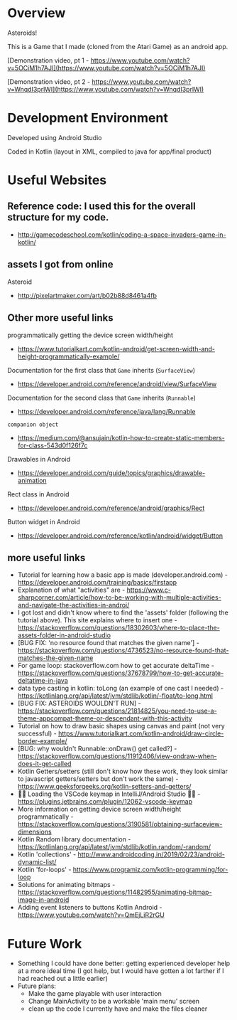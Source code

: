# Overview

Asteroids!

This is a Game that I made (cloned from the Atari Game) as an android app.

[Demonstration video, pt 1 - https://www.youtube.com/watch?v=5OCiM1h7AJI](https://www.youtube.com/watch?v=5OCiM1h7AJI)

[Demonstration video, pt 2 - https://www.youtube.com/watch?v=WnqdI3prlWI](https://www.youtube.com/watch?v=WnqdI3prlWI)

# Development Environment

Developed using Android Studio

Coded in Kotlin (layout in XML, compiled to java for app/final product)

# Useful Websites

## Reference code: I used this for the overall structure for my code.
- http://gamecodeschool.com/kotlin/coding-a-space-invaders-game-in-kotlin/

## assets I got from online
Asteroid
- http://pixelartmaker.com/art/b02b88d8461a4fb

## Other more useful links
programmatically getting the device screen width/height 
- https://www.tutorialkart.com/kotlin-android/get-screen-width-and-height-programmatically-example/

Documentation for the first class that ```Game``` inherits (```SurfaceView```)
- https://developer.android.com/reference/android/view/SurfaceView 

Documentation for the second class that ```Game``` inherits (```Runnable```)
- https://developer.android.com/reference/java/lang/Runnable

```companion object```
- https://medium.com/@ansujain/kotlin-how-to-create-static-members-for-class-543d0f126f7c 

Drawables in Android
- https://developer.android.com/guide/topics/graphics/drawable-animation

Rect class in Android
- https://developer.android.com/reference/android/graphics/Rect

Button widget in Android
- https://developer.android.com/reference/kotlin/android/widget/Button

## more useful links
* Tutorial for learning how a basic app is made (developer.android.com) - https://developer.android.com/training/basics/firstapp
* Explanation of what "activities" are - https://www.c-sharpcorner.com/article/how-to-be-working-with-multiple-activities-and-navigate-the-activities-in-androi/
* I got lost and didn't know where to find the 'assets' folder (following the tutorial above). This site explains where to insert one - https://stackoverflow.com/questions/18302603/where-to-place-the-assets-folder-in-android-studio
* [BUG FIX: 'no resource found that matches the given name'] - https://stackoverflow.com/questions/4736523/no-resource-found-that-matches-the-given-name
* For game loop: stackoverflow.com how to get accurate deltaTime  - https://stackoverflow.com/questions/37678799/how-to-get-accurate-deltatime-in-java
* data type casting in kotlin: toLong (an example of one cast I needed) - https://kotlinlang.org/api/latest/jvm/stdlib/kotlin/-float/to-long.html
* [BUG FIX: ASTEROIDS WOULDN'T RUN]  - https://stackoverflow.com/questions/21814825/you-need-to-use-a-theme-appcompat-theme-or-descendant-with-this-activity
* Tutorial on how to draw basic shapes using canvas and paint (not very successful) - https://www.tutorialkart.com/kotlin-android/draw-circle-border-example/
* [BUG: why wouldn't Runnable::onDraw() get called?] - https://stackoverflow.com/questions/11912406/view-ondraw-when-does-it-get-called
* Kotlin Getters/setters (still don't know how these work, they look similar to javascript getters/setters but don't work the same) - https://www.geeksforgeeks.org/kotlin-setters-and-getters/
* 🙌🏽 Loading the VSCode keymap in IntelliJ/Android Studio 🙌🏽 - https://plugins.jetbrains.com/plugin/12062-vscode-keymap
* More information on getting device screen width/height programmatically - https://stackoverflow.com/questions/3190581/obtaining-surfaceview-dimensions
* Kotlin Random library documentation - https://kotlinlang.org/api/latest/jvm/stdlib/kotlin.random/-random/
* Kotlin 'collections' - http://www.androidcoding.in/2019/02/23/android-dynamic-list/
* Kotlin 'for-loops' - https://www.programiz.com/kotlin-programming/for-loop
* Solutions for animating bitmaps - https://stackoverflow.com/questions/11482955/animating-bitmap-image-in-android
* Adding event listeners to buttons Kotlin Android - https://www.youtube.com/watch?v=QmEjLiR2rGU

# Future Work

* Something I could have done better: getting experienced developer help at a more ideal time (I got help, but I would have gotten a lot farther if I had reached out a little earlier)
* Future plans: 
    - Make the game playable with user interaction
    - Change MainActivity to be a workable 'main menu' screen
    - clean up the code I currently have and make the files cleaner
